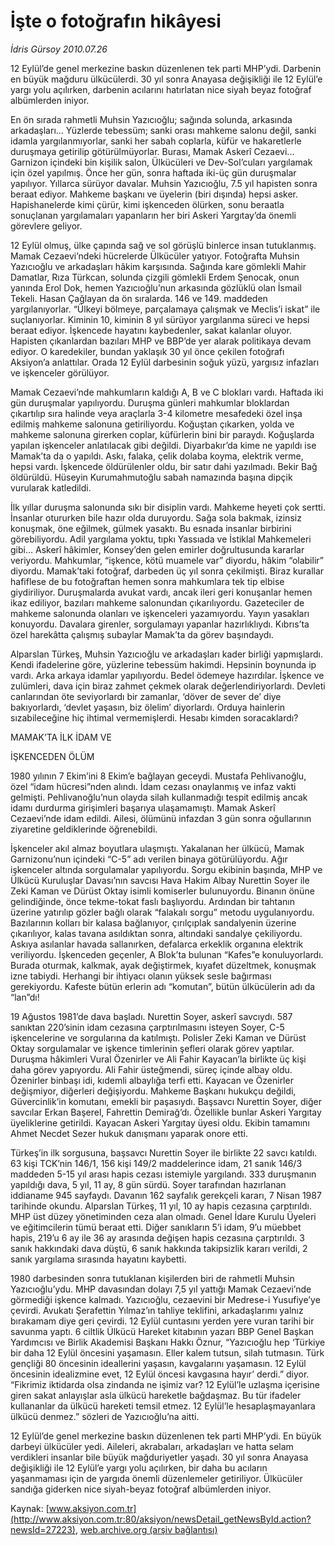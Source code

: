 # İşte o fotoğrafın hikâyesi

*İdris Gürsoy 2010.07.26*

<font class="agenda2NewsSpot">
 12 Eylül’de genel merkezine baskın düzenlenen tek parti MHP’ydi. Darbenin en büyük mağduru ülkücülerdi. 30 yıl sonra Anayasa değişikliği ile 12 Eylül’e yargı yolu açılırken, darbenin acılarını hatırlatan nice siyah beyaz fotoğraf albümlerden iniyor.
</font>
<font class="newsDetail">
 <p>
  <p class="MsoNormal">
   En ön sırada rahmetli Muhsin Yazıcıoğlu; sağında solunda, arkasında arkadaşları... Yüzlerde tebessüm; sanki orası mahkeme salonu değil, sanki idamla yargılanmıyorlar, sanki her sabah coplarla, küfür ve hakaretlerle duruşmaya getirilip götürülmüyorlar. Burası, Mamak Askerî Cezaevi... Garnizon içindeki bin kişilik salon, Ülkücüleri ve Dev-Sol’cuları yargılamak için özel yapılmış. Önce her gün, sonra haftada iki-üç gün duruşmalar yapılıyor. Yıllarca sürüyor davalar. Muhsin Yazıcıoğlu, 7.5 yıl hapisten sonra beraat ediyor. Mahkeme başkanı ve üyelerin (biri dışında) hepsi asker. Hapishanelerde kimi çürür, kimi işkenceden ölürken, sonu beraatla sonuçlanan yargılamaları yapanların her biri Askeri Yargıtay’da önemli görevlere geliyor.
  </p>
  <p class="MsoNormal">
   12 Eylül olmuş, ülke çapında sağ ve sol görüşlü binlerce insan tutuklanmış. Mamak Cezaevi’ndeki hücrelerde Ülkücüler yatıyor. Fotoğrafta Muhsin Yazıcıoğlu ve arkadaşları hâkim karşısında. Sağında kare gömlekli Mahir Damatlar, Rıza Türkcan, solunda çizgili gömlekli Erdem Şenocak, onun yanında Erol Dok, hemen Yazıcıoğlu’nun arkasında gözlüklü olan İsmail Tekeli. Hasan Çağlayan da ön sıralarda. 146 ve 149. maddeden yargılanıyorlar. “Ülkeyi bölmeye, parçalamaya çalışmak ve Meclis’i iskat” ile suçlanıyorlar. Kiminin 10, kiminin 8 yıl sürüyor yargılanma süreci ve hepsi beraat ediyor. İşkencede hayatını kaybedenler, sakat kalanlar oluyor. Hapisten çıkanlardan bazıları MHP ve BBP’de yer alarak politikaya devam ediyor. O karedekiler, bundan yaklaşık 30 yıl önce çekilen fotoğrafı Aksiyon’a anlattılar. Orada 12 Eylül darbesinin soğuk yüzü, yargısız infazları ve işkenceler görülüyor.
  </p>
  <p class="MsoNormal">
   Mamak Cezaevi’nde mahkumların kaldığı A, B ve C blokları vardı. Haftada iki gün duruşmalar yapılıyordu. Duruşma günleri mahkumlar bloklardan çıkartılıp sıra halinde veya araçlarla 3-4 kilometre mesafedeki özel inşa edilmiş mahkeme salonuna getiriliyordu. Koğuştan çıkarken, yolda ve mahkeme salonuna girerken coplar, küfürlerin bini bir paraydı. Koğuşlarda yapılan işkenceler anlatılacak gibi değildi. Diyarbakır’da kime ne yapıldı ise Mamak’ta da o yapıldı. Askı, falaka, çelik dolaba koyma, elektrik verme, hepsi vardı. İşkencede öldürülenler oldu, bir satır dahi yazılmadı. Bekir Bağ öldürüldü. Hüseyin Kurumahmutoğlu sabah namazında başına dipçik vurularak katledildi.
  </p>
  <p class="MsoNormal">
   İlk yıllar duruşma salonunda sıkı bir disiplin vardı. Mahkeme heyeti çok sertti. İnsanlar otururken bile hazır olda duruyordu. Sağa sola bakmak, izinsiz konuşmak, öne eğilmek, gülmek yasaktı. Bu esnada insanlar birbirini görebiliyordu. Adil yargılama yoktu, tıpkı Yassıada ve İstiklal Mahkemeleri gibi… Askerî hâkimler, Konsey’den gelen emirler doğrultusunda kararlar veriyordu. Mahkumlar, “işkence, kötü muamele var” diyordu, hâkim “olabilir” diyordu. Mamak’taki fotoğraf, darbeden üç yıl sonra çekilmişti. Biraz kurallar hafiflese de bu fotoğraftan hemen sonra mahkumlara tek tip elbise giydiriliyor. Duruşmalarda avukat vardı, ancak ileri geri konuşanlar hemen ikaz ediliyor, bazıları mahkeme salonundan çıkarılıyordu. Gazeteciler de mahkeme salonunda olanları ve işkenceleri yazamıyordu. Yayın yasakları konuyordu. Davalara girenler, sorgulamayı yapanlar hazırlıklıydı. Kıbrıs’ta özel harekâtta çalışmış subaylar Mamak’ta da görev başındaydı.
  </p>
  <p class="MsoNormal">
   Alparslan Türkeş, Muhsin Yazıcıoğlu ve arkadaşları kader birliği yapmışlardı. Kendi ifadelerine göre, yüzlerine tebessüm hakimdi. Hepsinin boynunda ip vardı. Arka arkaya idamlar yapılıyordu. Bedel ödemeye hazırdılar. İşkence ve zulümleri, dava için biraz zahmet çekmek olarak değerlendiriyorlardı. Devleti canlarından öte seviyorlardı bir zamanlar, ‘döver de sever de’ diye bakıyorlardı, ‘devlet yaşasın, biz ölelim’ diyorlardı. Orduya hainlerin sızabileceğine hiç ihtimal vermemişlerdi. Hesabı kimden soracaklardı?
  </p>
  <p class="MsoNormal">
   MAMAK’TA İLK İDAM VE
  </p>
  <p class="MsoNormal">
   İŞKENCEDEN ÖLÜM
  </p>
  <p class="MsoNormal">
   1980 yılının 7 Ekim’ini 8 Ekim’e bağlayan geceydi. Mustafa Pehlivanoğlu, özel “idam hücresi”nden alındı. İdam cezası onaylanmış ve infaz vakti gelmişti. Pehlivanoğlu’nun olayda silah kullanmadığı tespit edilmiş ancak idamı durdurma girişimleri başarıya ulaşamamıştı. Mamak Askerî Cezaevi’nde idam edildi. Ailesi, ölümünü infazdan 3 gün sonra oğullarının ziyaretine geldiklerinde öğrenebildi.
  </p>
  <p class="MsoNormal">
   İşkenceler akıl almaz boyutlara ulaşmıştı. Yakalanan her ülkücü, Mamak Garnizonu’nun içindeki “C-5” adı verilen binaya götürülüyordu. Ağır işkenceler altında sorgulamalar yapılıyordu. Sorgu ekibinin başında, MHP ve Ülkücü Kuruluşlar Davası’nın savcısı Hava Hakim Albay Nurettin Soyer ile Zeki Kaman ve Dürüst Oktay isimli komiserler bulunuyordu. Binanın önüne gelindiğinde, önce tekme-tokat faslı başlıyordu. Ardından bir tahtanın üzerine yatırılıp gözler bağlı olarak “falakalı sorgu” metodu uygulanıyordu. Bazılarının kolları bir kalasa bağlanıyor, çırılçıplak sandalyenin üzerine çıkarılıyor, kalas tavana asıldıktan sonra, altındaki sandalye çekiliyordu. Askıya asılanlar havada sallanırken, defalarca erkeklik organına elektrik veriliyordu. İşkenceden geçenler, A Blok’ta bulunan “Kafes”e konuluyorlardı. Burada oturmak, kalkmak, ayak değiştirmek, kıyafet düzeltmek, konuşmak izne tabiydi. Herhangi bir ihtiyacı olanın yüksek sesle bağırması gerekiyordu. Kafeste bütün erlerin adı “komutan”, bütün ülkücülerin adı da “lan”dı!
  </p>
  <p class="MsoNormal">
   19 Ağustos 1981’de dava başladı. Nurettin Soyer, askerî savcıydı. 587 sanıktan 220’sinin idam cezasına çarptırılmasını isteyen Soyer, C-5 işkencelerine ve sorgularına da katılmıştı. Polisler Zeki Kaman ve Dürüst Oktay sorgulamalar ve işkence timlerinin şefleri olarak görev yaptılar. Duruşma hâkimleri Vural Özenirler ve Ali Fahir Kayacan’la birlikte üç kişi daha görev yapıyordu. Ali Fahir üsteğmendi, süreç içinde albay oldu. Özenirler binbaşı idi, kıdemli albaylığa terfi etti. Kayacan ve Özenirler değişmiyor, diğerleri değişiyordu. Mahkeme Başkanı hukukçu değildi, Güvercinlik’in komutanı, emekli bir paşasıydı. Başsavcı Nurettin Soyer, diğer savcılar Erkan Başerel, Fahrettin Demirağ’dı. Özellikle bunlar Askeri Yargıtay üyeliklerine getirildi. Kayacan Askeri Yargıtay üyesi oldu. Ekibin tamamını Ahmet Necdet Sezer hukuk danışmanı yaparak onore etti.
  </p>
  <p class="MsoNormal">
   Türkeş’in ilk sorgusuna, başsavcı Nurettin Soyer ile birlikte 22 savcı katıldı. 63 kişi TCK’nin 146/1, 156 kişi 149/2 maddelerince idam, 21 sanık 146/3 maddeden 5-15 yıl arası hapis cezası istemiyle yargılandı. 333 duruşmanın yapıldığı dava, 5 yıl, 11 ay, 8 gün sürdü. Soyer tarafından hazırlanan iddianame 945 sayfaydı. Davanın 162 sayfalık gerekçeli kararı, 7 Nisan 1987 tarihinde okundu. Alparslan Türkeş, 11 yıl, 10 ay hapis cezasına çarptırıldı. MHP üst düzey yönetiminden ceza alan olmadı. Genel İdare Kurulu Üyeleri ve eğitimcilerin tümü beraat etti. Diğer sanıkların 5’i idam, 9’u müebbet hapis, 219’u 6 ay ile 36 ay arasında değişen hapis cezasına çarptırıldı. 3 sanık hakkındaki dava düştü, 6 sanık hakkında takipsizlik kararı verildi, 2 sanık yargılama sırasında hayatını kaybetti.
  </p>
  <p class="MsoNormal">
   1980 darbesinden sonra tutuklanan kişilerden biri de
   <span>
   </span>
   rahmetli Muhsin Yazıcıoğlu’ydu. MHP davasından dolayı 7,5 yıl yattığı Mamak Cezaevi’nde görmediği işkence kalmadı. Yazıcıoğlu, cezaevini bir Medrese-i Yusufiye’ye çevirdi. Avukatı Şerafettin Yılmaz’ın tahliye teklifini, arkadaşlarımı yalnız bırakamam diye geri çevirdi. 12 Eylül cuntasını yerden yere vuran tarihi bir savunma yaptı. 6 ciltlik Ülkücü Hareket kitabının yazarı BBP Genel Başkan Yardımcısı ve Birlik Akademisi Başkanı Hakkı Öznur, “Yazıcıoğlu hep ‘Türkiye bir daha 12 Eylül öncesini yaşamasın. Eller kalem tutsun, silah tutmasın. Türk gençliği 80 öncesinin ideallerini yaşasın, kavgalarını yaşamasın. 12 Eylül öncesinin idealizmine evet, 12 Eylül öncesi kavgasına hayır’ derdi.” diyor. “Fikrimiz iktidarda olsa zindanda ne işimiz var? 12 Eylül’le uzlaşma içerisine giren sakat anlayışlar asla ülkücü hareketle bağdaşmaz. Bu tür ifadeler kullananlar da ülkücü hareketi temsil etmez. 12 Eylül’le hesaplaşmayanlara ülkücü denmez.” sözleri de Yazıcıoğlu’na aitti.
  </p>
  <p class="MsoNormal">
   12 Eylül’de genel merkezine baskın düzenlenen tek parti MHP’ydi. En büyük darbeyi ülkücüler yedi. Aileleri, akrabaları, arkadaşları ve hatta selam verdikleri insanlar bile büyük mağduriyetler yaşadı. 30 yıl sonra Anayasa değişikliği ile 12 Eylül’e yargı yolu açılırken, bir daha bu acıların yaşanmaması için de yargıda önemli düzenlemeler getiriliyor. Ülkücüler sandığa giderken nice siyah-beyaz fotoğraf albümlerden iniyor.
  </p>
 </p>
</font>

Kaynak: [www.aksiyon.com.tr](http://www.aksiyon.com.tr:80/aksiyon/newsDetail_getNewsById.action?newsId=27223), [web.archive.org (arşiv bağlantısı)](http://web.archive.org/web/20100731141608/http://www.aksiyon.com.tr:80/aksiyon/newsDetail_getNewsById.action?newsId=27223)
